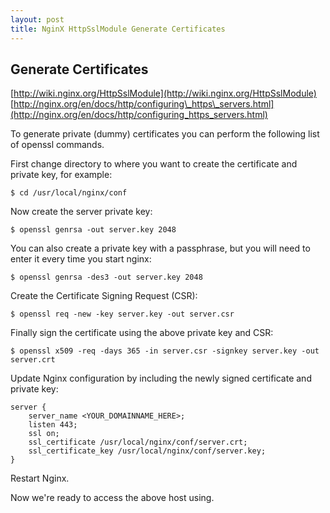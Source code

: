 ```yaml
---
layout: post
title: NginX HttpSslModule Generate Certificates
---
```


## Generate Certificates

[http://wiki.nginx.org/HttpSslModule](http://wiki.nginx.org/HttpSslModule)
[http://nginx.org/en/docs/http/configuring\_https\_servers.html](http://nginx.org/en/docs/http/configuring_https_servers.html)

To generate private (dummy) certificates you can perform the following list of openssl commands.

First change directory to where you want to create the certificate and private key, for example:

    $ cd /usr/local/nginx/conf

Now create the server private key:

    $ openssl genrsa -out server.key 2048

You can also create a private key with a passphrase, but you will need to enter it every time you start nginx:

    $ openssl genrsa -des3 -out server.key 2048

Create the Certificate Signing Request (CSR):

    $ openssl req -new -key server.key -out server.csr

Finally sign the certificate using the above private key and CSR:

    $ openssl x509 -req -days 365 -in server.csr -signkey server.key -out server.crt

Update Nginx configuration by including the newly signed certificate and private key:

    server {
        server_name <YOUR_DOMAINNAME_HERE>;
        listen 443;
        ssl on;
        ssl_certificate /usr/local/nginx/conf/server.crt;
        ssl_certificate_key /usr/local/nginx/conf/server.key;
    }

Restart Nginx.

Now we're ready to access the above host using.
